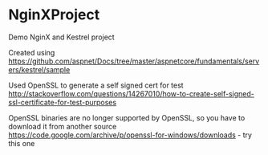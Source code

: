 # NginXProject
Demo NginX and Kestrel project

Created using 
https://github.com/aspnet/Docs/tree/master/aspnetcore/fundamentals/servers/kestrel/sample

Used OpenSSL to generate a self signed cert for test
http://stackoverflow.com/questions/14267010/how-to-create-self-signed-ssl-certificate-for-test-purposes

OpenSSL binaries are no longer supported by OpenSSL, so you have to download it from another source
https://code.google.com/archive/p/openssl-for-windows/downloads - try this one
